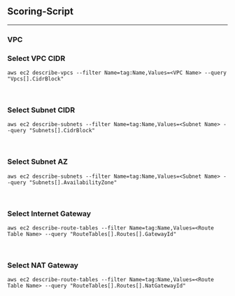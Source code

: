 ## Scoring-Script
---
### VPC
### Select VPC CIDR
```
aws ec2 describe-vpcs --filter Name=tag:Name,Values=<VPC Name> --query "Vpcs[].CidrBlock"
```

<br>

### Select Subnet CIDR
```
aws ec2 describe-subnets --filter Name=tag:Name,Values=<Subnet Name> --query "Subnets[].CidrBlock"
```

<br>

### Select Subnet AZ
```
aws ec2 describe-subnets --filter Name=tag:Name,Values=<Subnet Name> --query "Subnets[].AvailabilityZone"
```

<br>

### Select Internet Gateway
```
aws ec2 describe-route-tables --filter Name=tag:Name,Values=<Route Table Name> --query "RouteTables[].Routes[].GatewayId"
```

<br>

### Select NAT Gateway
```
aws ec2 describe-route-tables --filter Name=tag:Name,Values=<Route Table Name> --query "RouteTables[].Routes[].NatGatewayId"
```